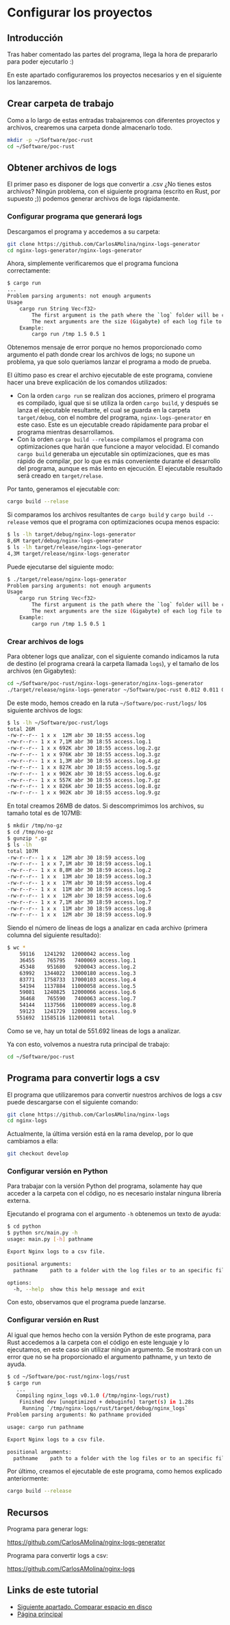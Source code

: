 # Configurar los proyectos


## Introducción

Tras haber comentado las partes del programa, llega la hora de prepararlo para poder ejecutarlo :)

En este apartado configuraremos los proyectos necesarios y en el siguiente los lanzaremos.

## Crear carpeta de trabajo

Como a lo largo de estas entradas trabajaremos con diferentes proyectos y archivos, crearemos una carpeta donde almacenarlo todo.

```bash
mkdir -p ~/Software/poc-rust
cd ~/Software/poc-rust
```

## Obtener archivos de logs

El primer paso es disponer de logs que convertir a .csv ¿No tienes estos archivos? Ningún problema, con el siguiente programa (escrito en Rust, por supuesto ;)) podemos generar archivos de logs rápidamente.

### Configurar programa que generará logs

Descargamos el programa y accedemos a su carpeta:

```bash
git clone https://github.com/CarlosAMolina/nginx-logs-generator
cd nginx-logs-generator/nginx-logs-generator
```

Ahora, simplemente verificaremos que el programa funciona correctamente:

```bash
$ cargo run
...
Problem parsing arguments: not enough arguments
Usage
    cargo run String Vec<f32>
        The first argument is the path where the `log` folder will be created to save the log files.
        The next arguments are the size (Gigabyte) of each log file to be generated.
    Example:
        cargo run /tmp 1.5 0.5 1

```

Obtenemos mensaje de error porque no hemos proporcionado como argumento el path donde crear los archivos de logs; no supone un problema, ya que solo queríamos lanzar el programa a modo de prueba.

El último paso es crear el archivo ejecutable de este programa, conviene hacer una breve explicación de los comandos utilizados:

- Con la orden `cargo run` se realizan dos acciones, primero el programa es compilado, igual que si se utiliza la orden `cargo build`, y después se lanza el ejecutable resultante, el cual se guarda en la carpeta `target/debug`, con el nombre del programa, `nginx-logs-generator` en este caso. Este es un ejecutable creado rápidamente para probar el programa mientras desarrollamos.
- Con la orden `cargo build --release` compilamos el programa con optimizaciones que harán que funcione a mayor velocidad. El comando `cargo build` generaba un ejecutable sin optimizaciones, que es mas rápido de compilar, por lo que es más conveniente durante el desarrollo del programa, aunque es más lento en ejecución. El ejecutable resultado será creado en `target/relase`.

Por tanto, generamos el ejecutable con:

```bash
cargo build --relase
```

Si comparamos los archivos resultantes de `cargo build` y `cargo build --release` vemos que el programa con optimizaciones ocupa menos espacio:

```bash
$ ls -lh target/debug/nginx-logs-generator
8,6M target/debug/nginx-logs-generator
$ ls -lh target/release/nginx-logs-generator
4,3M target/release/nginx-logs-generator
```

Puede ejecutarse del siguiente modo:

```bash
$ ./target/release/nginx-logs-generator
Problem parsing arguments: not enough arguments
Usage
    cargo run String Vec<f32>
        The first argument is the path where the `log` folder will be created to save the log files.
        The next arguments are the size (Gigabyte) of each log file to be generated.
    Example:
        cargo run /tmp 1.5 0.5 1
```

### Crear archivos de logs

Para obtener logs que analizar, con el siguiente comando indicamos la ruta de destino (el programa creará la carpeta llamada `logs`), y el tamaño de los archivos (en Gigabytes):

```bash
cd ~/Software/poc-rust/nginx-logs-generator/nginx-logs-generator
./target/release/nginx-logs-generator ~/Software/poc-rust 0.012 0.011 0.0074 0.012 0.011 0.017 0.013 0.0092 0.0074 0.012
```

De este modo, hemos creado en la ruta `~/Software/poc-rust/logs/` los siguiente archivos de logs:

```bash
$ ls -lh ~/Software/poc-rust/logs
total 26M
-rw-r--r-- 1 x x  12M abr 30 18:55 access.log
-rw-r--r-- 1 x x 7,1M abr 30 18:55 access.log.1
-rw-r--r-- 1 x x 692K abr 30 18:55 access.log.2.gz
-rw-r--r-- 1 x x 976K abr 30 18:55 access.log.3.gz
-rw-r--r-- 1 x x 1,3M abr 30 18:55 access.log.4.gz
-rw-r--r-- 1 x x 827K abr 30 18:55 access.log.5.gz
-rw-r--r-- 1 x x 902K abr 30 18:55 access.log.6.gz
-rw-r--r-- 1 x x 557K abr 30 18:55 access.log.7.gz
-rw-r--r-- 1 x x 826K abr 30 18:55 access.log.8.gz
-rw-r--r-- 1 x x 902K abr 30 18:55 access.log.9.gz
```

En total creamos 26MB de datos. Si descomprimimos los archivos, su tamaño total es de 107MB:

```bash
$ mkdir /tmp/no-gz
$ cd /tmp/no-gz
$ gunzip *.gz
$ ls -lh
total 107M
-rw-r--r-- 1 x x  12M abr 30 18:59 access.log
-rw-r--r-- 1 x x 7,1M abr 30 18:59 access.log.1
-rw-r--r-- 1 x x 8,8M abr 30 18:59 access.log.2
-rw-r--r-- 1 x x  13M abr 30 18:59 access.log.3
-rw-r--r-- 1 x x  17M abr 30 18:59 access.log.4
-rw-r--r-- 1 x x  11M abr 30 18:59 access.log.5
-rw-r--r-- 1 x x  12M abr 30 18:59 access.log.6
-rw-r--r-- 1 x x 7,1M abr 30 18:59 access.log.7
-rw-r--r-- 1 x x  11M abr 30 18:59 access.log.8
-rw-r--r-- 1 x x  12M abr 30 18:59 access.log.9
```

Siendo el número de líneas de logs a analizar en cada archivo (primera columna del siguiente resultado):

```bash
$ wc *
    59116   1241292  12000042 access.log
    36455    765795   7400069 access.log.1
    45348    951680   9200043 access.log.2
    63992   1344022  13000180 access.log.3
    83771   1758733  17000103 access.log.4
    54194   1137884  11000058 access.log.5
    59081   1240825  12000066 access.log.6
    36468    765590   7400063 access.log.7
    54144   1137566  11000089 access.log.8
    59123   1241729  12000098 access.log.9
   551692  11585116 112000811 total
```

Como se ve, hay un total de 551.692 líneas de logs a analizar.

Ya con esto, volvemos a nuestra ruta principal de trabajo:

```bash
cd ~/Software/poc-rust
```

## Programa para convertir logs a csv

El programa que utilizaremos para convertir nuestros archivos de logs a csv puede descargarse con el siguiente comando:

```bash
git clone https://github.com/CarlosAMolina/nginx-logs
cd nginx-logs
```

Actualmente, la última versión está en la rama develop, por lo que cambiamos a ella:

```bash
git checkout develop
```

### Configurar versión en Python

Para trabajar con la versión Python del programa, solamente hay que acceder a la carpeta con el código, no es necesario instalar ninguna librería externa.

Ejecutando el programa con el argumento `-h` obtenemos un texto de ayuda:

```bash
$ cd python
$ python src/main.py -h
usage: main.py [-h] pathname

Export Nginx logs to a csv file.

positional arguments:
  pathname    path to a folder with the log files or to an specific file

options:
  -h, --help  show this help message and exit
```

Con esto, observamos que el programa puede lanzarse.

### Configurar versión en Rust

Al igual que hemos hecho con la versión Python de este programa, para Rust accedemos a la carpeta con el código en este lenguaje y lo ejecutamos, en este caso sin utilizar ningún argumento. Se mostrará con un error que no se ha proporcionado el argumento pathname, y un texto de ayuda.

```bash
$ cd ~/Software/poc-rust/nginx-logs/rust
$ cargo run
   ...
   Compiling nginx_logs v0.1.0 (/tmp/nginx-logs/rust)
    Finished dev [unoptimized + debuginfo] target(s) in 1.28s
     Running `/tmp/nginx-logs/rust/target/debug/nginx_logs`
Problem parsing arguments: No pathname provided

usage: cargo run pathname

Export Nginx logs to a csv file.

positional arguments:
  pathname    path to a folder with the log files or to an specific file
```

Por último, creamos el ejecutable de este programa, como hemos explicado anteriormente:

```bash
cargo build --release
```

## Recursos

Programa para generar logs:

<https://github.com/CarlosAMolina/nginx-logs-generator>

Programa para convertir logs a csv:

<https://github.com/CarlosAMolina/nginx-logs>

## Links de este tutorial

- [Siguiente apartado. Comparar espacio en disco](07-compare-size.html)
- [Página principal](introduction.html)


